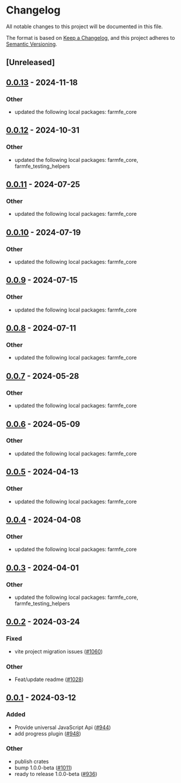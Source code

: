 # Changelog
All notable changes to this project will be documented in this file.

The format is based on [Keep a Changelog](https://keepachangelog.com/en/1.0.0/),
and this project adheres to [Semantic Versioning](https://semver.org/spec/v2.0.0.html).

## [Unreleased]

## [0.0.13](https://github.com/ErKeLost/farm/compare/farmfe_plugin_progress-v0.0.12...farmfe_plugin_progress-v0.0.13) - 2024-11-18

### Other

- updated the following local packages: farmfe_core

## [0.0.12](https://github.com/farm-fe/farm/compare/farmfe_plugin_progress-v0.0.11...farmfe_plugin_progress-v0.0.12) - 2024-10-31

### Other

- updated the following local packages: farmfe_core, farmfe_testing_helpers

## [0.0.11](https://github.com/farm-fe/farm/compare/farmfe_plugin_progress-v0.0.10...farmfe_plugin_progress-v0.0.11) - 2024-07-25

### Other
- updated the following local packages: farmfe_core

## [0.0.10](https://github.com/farm-fe/farm/compare/farmfe_plugin_progress-v0.0.9...farmfe_plugin_progress-v0.0.10) - 2024-07-19

### Other
- updated the following local packages: farmfe_core

## [0.0.9](https://github.com/farm-fe/farm/compare/farmfe_plugin_progress-v0.0.8...farmfe_plugin_progress-v0.0.9) - 2024-07-15

### Other
- updated the following local packages: farmfe_core

## [0.0.8](https://github.com/farm-fe/farm/compare/farmfe_plugin_progress-v0.0.7...farmfe_plugin_progress-v0.0.8) - 2024-07-11

### Other
- updated the following local packages: farmfe_core

## [0.0.7](https://github.com/farm-fe/farm/compare/farmfe_plugin_progress-v0.0.6...farmfe_plugin_progress-v0.0.7) - 2024-05-28

### Other
- updated the following local packages: farmfe_core

## [0.0.6](https://github.com/farm-fe/farm/compare/farmfe_plugin_progress-v0.0.5...farmfe_plugin_progress-v0.0.6) - 2024-05-09

### Other
- updated the following local packages: farmfe_core

## [0.0.5](https://github.com/farm-fe/farm/compare/farmfe_plugin_progress-v0.0.4...farmfe_plugin_progress-v0.0.5) - 2024-04-13

### Other
- updated the following local packages: farmfe_core

## [0.0.4](https://github.com/farm-fe/farm/compare/farmfe_plugin_progress-v0.0.3...farmfe_plugin_progress-v0.0.4) - 2024-04-08

### Other
- updated the following local packages: farmfe_core

## [0.0.3](https://github.com/farm-fe/farm/compare/farmfe_plugin_progress-v0.0.2...farmfe_plugin_progress-v0.0.3) - 2024-04-01

### Other
- updated the following local packages: farmfe_core, farmfe_testing_helpers

## [0.0.2](https://github.com/farm-fe/farm/compare/farmfe_plugin_progress-v0.0.1...farmfe_plugin_progress-v0.0.2) - 2024-03-24

### Fixed
- vite project migration issues ([#1060](https://github.com/farm-fe/farm/pull/1060))

### Other
- Feat/update readme ([#1028](https://github.com/farm-fe/farm/pull/1028))

## [0.0.1](https://github.com/farm-fe/farm/releases/tag/farmfe_plugin_progress-v0.0.1) - 2024-03-12

### Added
- Provide universal JavaScript Api ([#944](https://github.com/farm-fe/farm/pull/944))
- add progress plugin ([#948](https://github.com/farm-fe/farm/pull/948))

### Other
- publish crates
- bump 1.0.0-beta ([#1011](https://github.com/farm-fe/farm/pull/1011))
- ready to release 1.0.0-beta ([#936](https://github.com/farm-fe/farm/pull/936))
